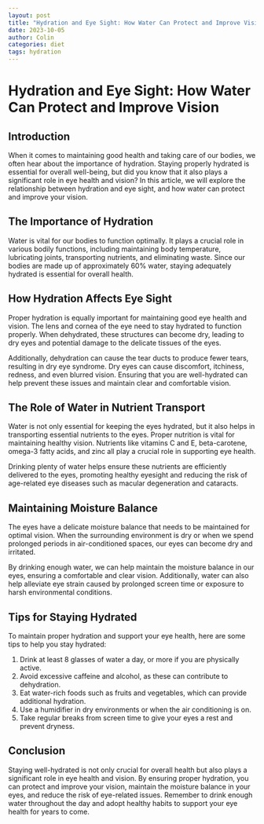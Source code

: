 ```yaml
---
layout: post
title: "Hydration and Eye Sight: How Water Can Protect and Improve Vision"
date: 2023-10-05
author: Colin
categories: diet
tags: hydration
---
```


# Hydration and Eye Sight: How Water Can Protect and Improve Vision

## Introduction

When it comes to maintaining good health and taking care of our bodies, we often hear about the importance of hydration. Staying properly hydrated is essential for overall well-being, but did you know that it also plays a significant role in eye health and vision? In this article, we will explore the relationship between hydration and eye sight, and how water can protect and improve your vision.

## The Importance of Hydration

Water is vital for our bodies to function optimally. It plays a crucial role in various bodily functions, including maintaining body temperature, lubricating joints, transporting nutrients, and eliminating waste. Since our bodies are made up of approximately 60% water, staying adequately hydrated is essential for overall health.

## How Hydration Affects Eye Sight

Proper hydration is equally important for maintaining good eye health and vision. The lens and cornea of the eye need to stay hydrated to function properly. When dehydrated, these structures can become dry, leading to dry eyes and potential damage to the delicate tissues of the eyes.

Additionally, dehydration can cause the tear ducts to produce fewer tears, resulting in dry eye syndrome. Dry eyes can cause discomfort, itchiness, redness, and even blurred vision. Ensuring that you are well-hydrated can help prevent these issues and maintain clear and comfortable vision.

## The Role of Water in Nutrient Transport

Water is not only essential for keeping the eyes hydrated, but it also helps in transporting essential nutrients to the eyes. Proper nutrition is vital for maintaining healthy vision. Nutrients like vitamins C and E, beta-carotene, omega-3 fatty acids, and zinc all play a crucial role in supporting eye health.

Drinking plenty of water helps ensure these nutrients are efficiently delivered to the eyes, promoting healthy eyesight and reducing the risk of age-related eye diseases such as macular degeneration and cataracts.

## Maintaining Moisture Balance

The eyes have a delicate moisture balance that needs to be maintained for optimal vision. When the surrounding environment is dry or when we spend prolonged periods in air-conditioned spaces, our eyes can become dry and irritated.

By drinking enough water, we can help maintain the moisture balance in our eyes, ensuring a comfortable and clear vision. Additionally, water can also help alleviate eye strain caused by prolonged screen time or exposure to harsh environmental conditions.

## Tips for Staying Hydrated

To maintain proper hydration and support your eye health, here are some tips to help you stay hydrated:

1. Drink at least 8 glasses of water a day, or more if you are physically active.
2. Avoid excessive caffeine and alcohol, as these can contribute to dehydration.
3. Eat water-rich foods such as fruits and vegetables, which can provide additional hydration.
4. Use a humidifier in dry environments or when the air conditioning is on.
5. Take regular breaks from screen time to give your eyes a rest and prevent dryness.

## Conclusion

Staying well-hydrated is not only crucial for overall health but also plays a significant role in eye health and vision. By ensuring proper hydration, you can protect and improve your vision, maintain the moisture balance in your eyes, and reduce the risk of eye-related issues. Remember to drink enough water throughout the day and adopt healthy habits to support your eye health for years to come.